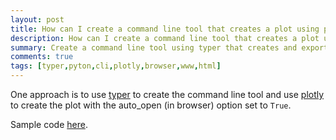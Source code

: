```yaml
---
layout: post
title: How can I create a command line tool that creates a plot using plotly and opens it in your browser?
description: How can I create a command line tool that creates a plot using plotly and opens it in your browser?
summary: Create a command line tool using typer that creates and exports to HTML a plot using plotly and then opens it up in your local browser.
comments: true
tags: [typer,pyton,cli,plotly,browser,www,html]
---
```


One approach is to use [typer](https://typer.tiangolo.com/) to create the command line tool and use [plotly](https://plotly.com/python/) to create the plot with the auto_open (in browser) option set to `True`.

Sample code [here](https://github.com/ovidiuparvu/cli-plotly-html/blob/main/app.py).

